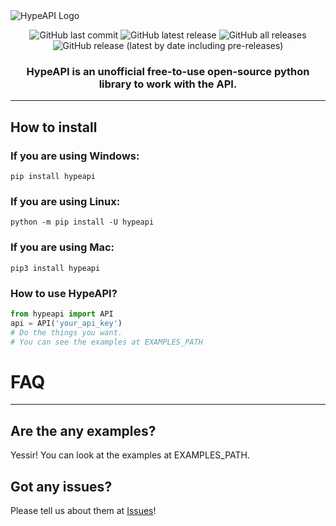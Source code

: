 <img style="align-items: center" src="https://media.discordapp.net/attachments/852666380541231114/970031574248734730/ashjkl_djklh_asdjiop.png?width=787&height=466" alt="HypeAPI Logo">

<p align="center">
    <img alt="GitHub last commit" src="https://img.shields.io/github/last-commit/Neruxov/HypeAPI">
    <img alt="GitHub latest release" src="https://img.shields.io/github/downloads/Neruxov/HypeAPI/latest/total">
    <img alt="GitHub all releases" src="https://img.shields.io/github/downloads/Neruxov/HypeAPI/total">
    <img alt="GitHub release (latest by date including pre-releases)" src="https://img.shields.io/github/v/release/Neruxov/HypeAPI?display_name=tag&include_prereleases">
</p>

<h3 align="center"> HypeAPI is an unofficial free-to-use open-source python library to work with the API. </h3>

<hr>

## How to install
### If you are using Windows:

```
pip install hypeapi
```

### If you are using Linux:

```
python -m pip install -U hypeapi
```

### If you are using Mac:
```
pip3 install hypeapi
```

### How to use HypeAPI?
```python
from hypeapi import API
api = API('your_api_key')
# Do the things you want.
# You can see the examples at EXAMPLES_PATH
```

# FAQ
<hr>

## Are the any examples?
Yessir! You can look at the examples at EXAMPLES_PATH.

## Got any issues?
Please tell us about them at <a href="https://github.com/Neruxov/HypeAPI/issues">Issues</a>!


